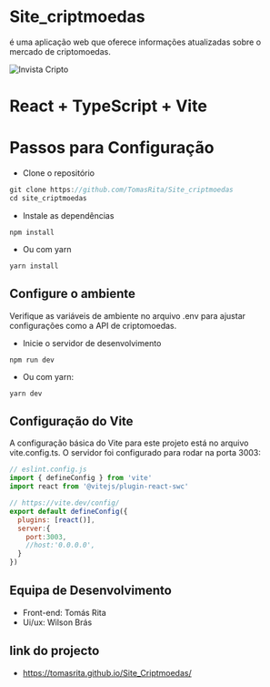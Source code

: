 
# Site_criptmoedas
 é uma aplicação web que oferece informações atualizadas sobre o mercado de criptomoedas. 

![Invista Cripto](https://github.com/user-attachments/assets/f586e4fd-12c9-4891-9caf-1e3c0efd9846)

# React + TypeScript + Vite
# Passos para Configuração
- Clone o repositório
```js
git clone https://github.com/TomasRita/Site_criptmoedas
cd site_criptmoedas
```
- Instale as dependências
```
npm install
```
- Ou com yarn
```
yarn install
```
## Configure o ambiente
Verifique as variáveis de ambiente no arquivo .env para ajustar configurações como a API de criptomoedas.
- Inicie o servidor de desenvolvimento
```
npm run dev
```
- Ou com yarn:
```
yarn dev
```
## Configuração do Vite
 A configuração básica do Vite para este projeto está no arquivo vite.config.ts. O servidor foi configurado para rodar na porta 3003:

```js
// eslint.config.js
import { defineConfig } from 'vite'
import react from '@vitejs/plugin-react-swc'

// https://vite.dev/config/
export default defineConfig({
  plugins: [react()],
  server:{
    port:3003,
    //host:'0.0.0.0',
  }
})

```
## Equipa de Desenvolvimento
- Front-end: Tomás Rita
- Ui/ux: Wilson Brás

## link do projecto
- https://tomasrita.github.io/Site_Criptmoedas/
